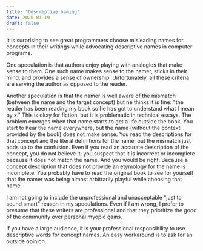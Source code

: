 ```yaml
---
title: "Descriptive naming"
date: 2020-01-19
draft: false
---
```


It is surprising to see great programmers choose misleading names for concepts in their writings
while advocating descriptive names in computer programs.

One speculation is that authors enjoy playing with analogies that make sense to them.
One such name makes sense to the namer, sticks in their mind, and provides a sense of ownership.
Unfortunately, all these criteria are serving the author as opposed to the reader.

Another speculation is that the namer is well aware of the mismatch (between the name and the target concept)
but he thinks it is fine: "the reader has been reading my book so he has got to understand what I mean by x."
This is okay for fiction, but it is problematic in technical essays.
The problem emerges when that name starts to get a life outside the book.
You start to hear the name everywhere, but the name (without the context provided by the book) does not make sense.
You read the descriptions for that concept and the literal definitions for the name, but the mismatch just adds up to the confusion.
Even if you read an accurate description of the concept, you do not believe it: you suspect that it is incorrect or incomplete
because it does not match the name.
And you would be right.
Because a concept description that does not provide an etymology for the name is incomplete.
You probably have to read the original book to see for yourself that the namer was being almost arbitrarily playful while choosing that name.

I am not going to include the unprofessional and unacceptable "just to sound smart" reason in my speculations.
Even if I am wrong, I prefer to presume that these writers are professional
and that they prioritize the good of the community over personal myopic gains.

If you have a large audience, it is your professional responsibility to use descriptive words for concept names.
An easy workaround is to ask for an outside opinion.
